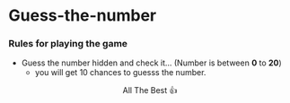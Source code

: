 # Guess-the-number

### Rules for playing the game ###
* Guess the number hidden and check it...   (Number is between **0** to **20**)
   * you will get 10 chances to guesss the number.
   


<p align="center">All The Best 👍 </p>

